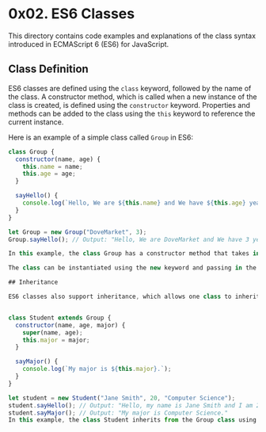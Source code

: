 # 0x02. ES6 Classes

This directory contains code examples and explanations of the class syntax introduced in ECMAScript 6 (ES6) for JavaScript.

## Class Definition

ES6 classes are defined using the `class` keyword, followed by the name of the class. A constructor method, which is called when a new instance of the class is created, is defined using the `constructor` keyword. Properties and methods can be added to the class using the `this` keyword to reference the current instance.

Here is an example of a simple class called `Group` in ES6:
```javascript
class Group {
  constructor(name, age) {
    this.name = name;
    this.age = age;
  }

  sayHello() {
    console.log(`Hello, We are ${this.name} and We have ${this.age} years of experience in IT and Software.`);
  }
}

let Group = new Group("DoveMarket", 3);
Group.sayHello(); // Output: "Hello, We are DoveMarket and We have 3 years of experience in IT and Software ."

In this example, the class Group has a constructor method that takes in two parameters name and age, and assigns them to the properties this.name and this.age respectively. It also has a method called sayHello that logs a string containing the name and age of the Group.

The class can be instantiated using the new keyword and passing in the necessary arguments to the constructor.

## Inheritance

ES6 classes also support inheritance, which allows one class to inherit the properties and methods of another class. Here is an example of a class called Student that inherits from the Group class:


class Student extends Group {
  constructor(name, age, major) {
    super(name, age);
    this.major = major;
  }

  sayMajor() {
    console.log(`My major is ${this.major}.`);
  }
}

let student = new Student("Jane Smith", 20, "Computer Science");
student.sayHello(); // Output: "Hello, my name is Jane Smith and I am 20 years old."
student.sayMajor(); // Output: "My major is Computer Science."
In this example, the class Student inherits from the Group class using the extends keyword. It also has its